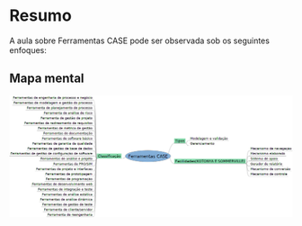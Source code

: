 # Resumo

A aula sobre Ferramentas CASE pode ser observada sob os seguintes enfoques:

## Mapa mental

![Mapa mental da aula](../../../../../images/ES4_3.png)